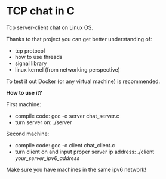 # TCP chat in C
Tcp server-client chat on Linux OS.

Thanks to that project you can get better understanding of:
* tcp protocol
* how to use threads
* signal library
* linux kernel (from networking perspective)

To test it out Docker (or any virtual machine) is recommended.

**How to use it?**

First machine:
* compile code: gcc -o server chat_server.c
* turn server on: ./server

Second machine:
* compile code: gcc -o client chat_client.c
* turn client on and input proper server ip address: ./client *your_server_ipv6_address*

Make sure you have machines in the same ipv6 network!
